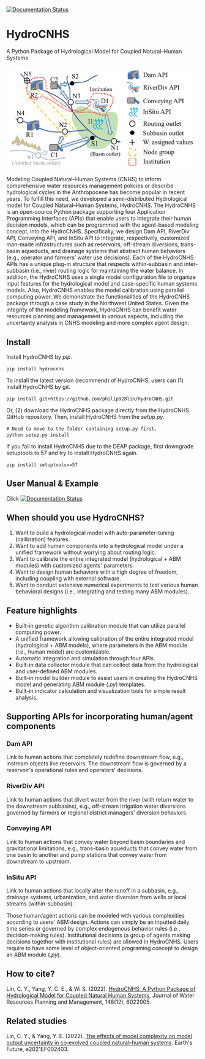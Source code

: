 [![Documentation Status](https://readthedocs.org/projects/hydrocnhs/badge/?version=latest)](https://hydrocnhs.readthedocs.io)


# HydroCNHS
A Python Package of Hydrological Model for Coupled Natural–Human Systems

<img src="https://github.com/philip928lin/HydroCNHS/blob/main/docs/figs/fig3_hydrocnhs.png?raw=true" alt="Complex Adaptive Water System" width="500"/>

Modeling Coupled Natural–Human Systems (CNHS) to inform comprehensive water resources management policies or describe hydrological cycles in the Anthropocene has become popular in recent years. To fulfill this need, we developed a semi-distributed Hydrological model for Coupled Natural–Human Systems, HydroCNHS. The HydroCNHS is an open-source Python package supporting four Application Programming Interfaces (APIs) that enable users to integrate their human decision models, which can be programmed with the agent-based modeling concept, into the HydroCNHS. Specifically, we design Dam API, RiverDiv API, Conveying API, and InSitu API to integrate, respectively, customized man-made infrastructures such as reservoirs, off-stream diversions, trans-basin aqueducts, and drainage systems that abstract human behaviors (e.g., operator and farmers’ water use decisions). Each of the HydroCNHS APIs has a unique plug-in structure that respects within-subbasin and inter-subbasin (i.e., river) routing logic for maintaining the water balance. In addition, the HydroCNHS uses a single model configuration file to organize input features for the hydrological model and case-specific human systems models. Also, HydroCNHS enables the model calibration using parallel computing power. We demonstrate the functionalities of the HydroCNHS package through a case study in the Northwest United States. Given the integrity of the modeling framework, HydroCNHS can benefit water resources planning and management in various aspects, including the uncertainty analysis in CNHS modeling and more complex agent design.


## Install
Install HydroCNHS by *pip*.
```
pip install hydrocnhs
```
To install the latest version (recommend) of  HydroCNHS, users can (1) install HydroCNHS by *git*.
```
pip install git+https://github.com/philip928lin/HydroCNHS.git
```
Or, (2) download the HydroCNHS package directly from the HydroCNHS GitHub repository. Then, install HydroCNHS from the *setup.py*.
```
# Need to move to the folder containing setup.py first.
python setup.py install
```
If you fail to install HydroCNHS due to the DEAP package, first downgrade setuptools to 57 and try to install HydroCNHS again.
```
pip install setuptools==57
```

## User Manual & Example
Click [![Documentation Status](https://readthedocs.org/projects/hydrocnhs/badge/?version=latest)](https://hydrocnhs.readthedocs.io)

## When should you use HydroCNHS?
1.	Want to build a hydrological model with auto-parameter-tuning (calibration) features.
2.	Want to add human components into a hydrological model under a unified framework without worrying about routing logic.
3.	Want to calibrate the entire integrated model (hydrological + ABM modules) with customized agents' parameters.
4.	Want to design human behaviors with a high degree of freedom, including coupling with external software.
5.	Want to conduct extensive numerical experiments to test various human behavioral designs (i.e., integrating and testing many ABM modules).

## Feature highlights
- Built-in genetic algorithm calibration module that can utilize parallel computing power.
- A unified framework allowing calibration of the entire integrated model (hydrological + ABM models), where parameters in the ABM module (i.e., human model) are customizable.
- Automatic integration and simulation through four APIs.
- Built-in data collector module that can collect data from the hydrological and user-defined ABM modules.
- Built-in model builder module to assist users in creating the HydroCNHS model and generating ABM module (*.py*) templates.
- Built-in indicator calculation and visualization tools for simple result analysis.

## Supporting APIs for incorporating human/agent components
### Dam API
Link to human actions that completely redefine downstream flow, e.g., instream objects like reservoirs. The downstream flow is governed by a reservoir's operational rules and operators' decisions.

### RiverDiv API
Link to human actions that divert water from the river (with return water to the downstream subbasins), e.g., off-stream irrigation water diversions governed by farmers or regional district managers' diversion behaviors.

### Conveying API
Link to human actions that convey water beyond basin boundaries and gravitational limitations, e.g., trans-basin aqueducts that convey water from one basin to another and pump stations that convey water from downstream to upstream.

### InSitu API
Link to human actions that locally alter the runoff in a subbasin, e.g., drainage systems, urbanization, and water diversion from wells or local streams (within-subbasin).


Those human/agent actions can be modeled with various complexities according to users' ABM design. Actions can simply be an inputted daily time series or governed by complex endogenous behavior rules (i.e., decision-making rules). Institutional decisions (a group of agents making decisions together with institutional rules) are allowed in HydroCNHS. Users require to have some level of object-oriented programing concept to design an ABM module (*.py*).

## How to cite?
Lin, C. Y., Yang, Y. C. E., & Wi S. (2022). [HydroCNHS: A Python Package of Hydrological Model for Coupled Natural Human Systems](https://doi.org/10.1061/(ASCE)WR.1943-5452.0001630), Journal of Water Resources Planning and Management, 148(12), 6022005.

## Related studies
Lin, C. Y., & Yang, Y. E. (2022). [The effects of model complexity on model output uncertainty in co‐evolved coupled natural–human systems](https://doi.org/10.1029/2021EF002403). Earth's Future, e2021EF002403.
